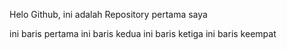 Helo Github, ini adalah Repository pertama saya

ini baris pertama
ini baris kedua
ini baris ketiga
ini baris keempat